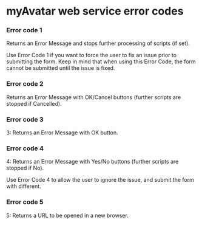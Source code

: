 <!-- Last updated: 230724 -->

# myAvatar web service error codes

### Error code 1

Returns an Error Message and stops further processing of scripts (if set).

Use Error Code 1 if you want to force the user to fix an issue prior to submitting the form. Keep in mind that when using this Error Code, the form cannot be submitted until the issue is fixed.

### Error code 2

Returns an Error Message with OK/Cancel buttons (further scripts are stopped if Cancelled).

### Error code 3

3: Returns an Error Message with OK button.

### Error code 4

4: Returns an Error Message with Yes/No buttons (further scripts are stopped if No).

Use Error Code 4 to allow the user to ignore the issue, and submit the form with different.

### Error code 5

5: Returns a URL to be opened in a new browser.
